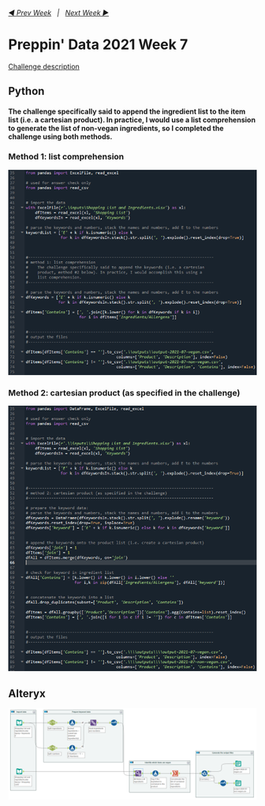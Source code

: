 <h6><a href="..\preppin-data-2021-06\README.md">◀  Prev Week</a>&nbsp;&nbsp;&nbsp;|&nbsp;&nbsp;&nbsp;<a href="..\preppin-data-2021-08\README.md">Next Week  ▶</a></h6>

# Preppin' Data 2021 Week 7

[Challenge description](https://preppindata.blogspot.com/2021/02/2021-week-7-vegan-shopping-list.html)

## Python

#### The challenge specifically said to append the ingredient list to the item list (i.e. a cartesian product). In practice, I would use a list comprehension to generate the list of non-vegan ingredients, so I completed the challenge using both methods.

### Method 1: list comprehension

<a href="preppin-data-2021-07.py">
<img src="img-python-code-2021-07-method1.png?raw=true" alt="Python code">
</a>

### Method 2: cartesian product (as specified in the challenge)

<a href="preppin-data-2021-07.py">
<img src="img-python-code-2021-07-method2.png?raw=true" alt="Python code">
</a>

## Alteryx
<a href="preppin-data-2021-07.yxzp">
<img src="img-alteryx-2021-07.png?raw=true" alt="Alteryx workflow">
</a>
